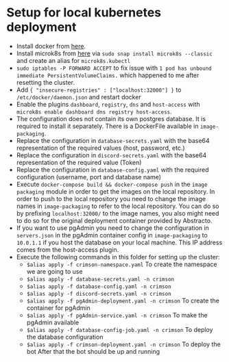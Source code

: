 # Setup for local kubernetes deployment
 * Install docker from [here](https://docs.docker.com/get-docker/).
 * Install microk8s from [here](https://microk8s.io/) via `sudo snap install microk8s --classic` and create an alias for `microk8s.kubectl`
 * `sudo iptables -P FORWARD ACCEPT` to fix issue with `1 pod has unbound immediate PersistentVolumeClaims.` which happened to me after resetting the cluster.
 * Add `{ "insecure-registries" : ["localhost:32000"] }` to `/etc/docker/daemon.json` and restart docker
 * Enable the plugins `dashboard`, `registry`, `dns` and `host-access` with `microk8s enable dashboard dns registry host-access`.
 * The configuration does not contain its own postgres database. It is required to install it separately. There is a DockerFile available in `image-packaging`.
 * Replace the configuration in `database-secrets.yaml` with the base64 representation of the required values (host, password, etc.)
 * Replace the configuration in `discord-secrets.yaml` with the base64 representation of the required value (Token)
 * Replace the configuration in `database-config.yaml` with the required configuration (username, port and database name)
 * Execute `docker-compose build && docker-compose push` in the `image packaging` module in order to get the images on the local repository. In order to push to the local repository you need to change the image names in `image-packaging` to refer to the local repository.
    You can do so by prefixing `localhost:32000/` to the image names, you also might need to do so for the original deployment container provided by Abstracto.
 * If you want to use pgAdmin you need to change the configuration in `servers.json` in the pgAdmin container config in `image-packaging` to `10.0.1.1` if you host the database on your local machine. This IP address comes from the host-access plugin.
 * Execute the following commands in this folder for setting up the cluster:
   * `$alias apply -f crimson-namespace.yaml` To create the namespace we are going to use
   * `$alias apply -f database-secrets.yaml -n crimson`
   * `$alias apply -f database-config.yaml -n crimson`
   * `$alias apply -f discord-secrets.yaml -n crimson`
   * `$alias apply -f pgAdmin-deployment.yaml -n crimson` To create the container for pgAdmin
   * `$alias apply -f pgAdmin-service.yaml -n crimson` To make the pgAdmin available
   * `$alias apply -f database-config-job.yaml -n crimson` To deploy the database configuration
   * `$alias apply -f crimson-deployment.yaml -n crimson` To deploy the bot
After that the bot should be up and running